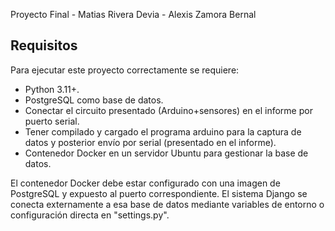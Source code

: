 Proyecto Final - Matias Rivera Devia - Alexis Zamora Bernal

## Requisitos

Para ejecutar este proyecto correctamente se requiere:

- Python 3.11+.
- PostgreSQL como base de datos.
- Conectar el circuito presentado (Arduino+sensores) en el informe por puerto serial.
- Tener compilado y cargado el programa arduino para la captura de datos y posterior envío por serial (presentado en el informe).
- Contenedor Docker en un servidor Ubuntu para gestionar la base de datos.

El contenedor Docker debe estar configurado con una imagen de PostgreSQL y expuesto al puerto correspondiente. El sistema Django se conecta externamente a esa base de datos mediante variables de entorno o configuración directa en "settings.py".


